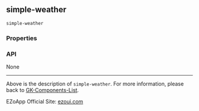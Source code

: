 ## simple-weather
`simple-weather`

### Properties

### API
None


----------
Above is the description of `simple-weather`. For more information, please back to [GK-Components-List](https://github.com/ezoapp/Learn-GK-Components).

EZoApp Official Site: [ezoui.com](https://ezoui.com/)
